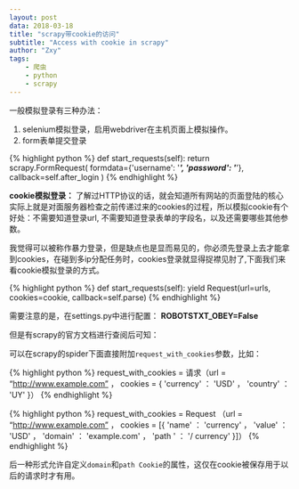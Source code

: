 ```yaml
---
layout: post
data: 2018-03-18
title: "scrapy带cookie的访问"
subtitle: "Access with cookie in scrapy"
author: "Zxy"
tags:
    - 爬虫
    - python
    - scrapy
---
```

一般模拟登录有三种办法：

1. selenium模拟登录，启用webdriver在主机页面上模拟操作。
2. form表单提交登录

{% highlight python %}
def start_requests(self):
	 return scrapy.FormRequest(
	         formdata={'username': '***', 'password': '***'},
	         callback=self.after_login
	     )
{% endhighlight %}

**cookie模拟登录：**
了解过HTTP协议的话，就会知道所有网站的页面登陆的核心实际上就是对面服务器检查之前传递过来的cookies的过程，所以模拟cookie有个好处：不需要知道登录url, 不需要知道登录表单的字段名，以及还需要哪些其他参数。

我觉得可以被称作暴力登录，但是缺点也是显而易见的，你必须先登录上去才能拿到cookies，在碰到多ip分配任务时，cookies登录就显得捉襟见肘了,下面我们来看cookie模拟登录的方式。

{% highlight python %}
def start_requests(self):
	yield Request(url=urls, cookies=cookie, callback=self.parse)
{% endhighlight %}

需要注意的是，在settings.py中进行配置：
**ROBOTSTXT_OBEY=False**

但是有scrapy的官方文档进行查阅后可知：

可以在scrapy的spider下面直接附加`request_with_cookies`参数，比如：

{% highlight python %}
request_with_cookies  =  请求（url = “http://www.example.com” ，
                               cookies = { 'currency' ： 'USD' ， 'country' ： 'UY' }）
{% endhighlight %}

{% highlight python %}
request_with_cookies  =  Request （url = “http://www.example.com” ，
                               cookies = [{ 'name' ： 'currency' ，
                                        'value' ： 'USD' ，
                                        'domain' ： 'example.com' ，
                                        'path ' ： '/ currency' }]）
{% endhighlight %}

后一种形式允许自定义`domain`和`path Cookie`的属性，这仅在cookie被保存用于以后的请求时才有用。